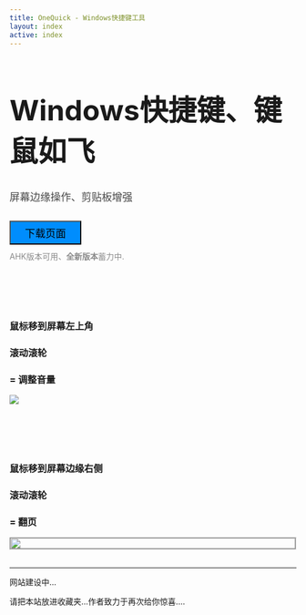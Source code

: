 ```yaml
---
title: OneQuick - Windows快捷键工具
layout: index
active: index
---
```

<div style="margin-top: 10px;"></div>
<h1 class="text-center" style="font-size: 50px;">Windows快捷键、键鼠如飞</h1>
<div class="text-center" style="font-size: 18px; color: rgba(17, 17, 17, 0.77);">屏幕边缘操作、剪贴板增强</div>

<div class="text-center" style="margin-top: 30px; margin-bottom: 10px;"><a href="/download">
<button class="btn btn-primary" style="font-size: 18px; background-color: #008dfd; padding: 6px 25px;">下载页面</button>
</a></div>

<div class="text-center" style="color: rgba(104, 104, 104, 0.77);">AHK版本可用、<strong>全新版本</strong>蓄力中.</div>

<div class="row" style="margin-top: 100px;">
<div class="col-md-2"></div>
<div class="col-md-4">
	<h3 class="text-center">鼠标移到<b>屏幕左上角</b></h3>
	<h3 class="text-center">滚动滚轮</h3>
	<h3 class="text-center">= <b>调整音量</b></h3>
</div>
<div class="col-md-4">
<img src="https://i.imgur.com/mKVXXmU.gif">
</div>
</div>

<div class="row" style="margin-top: 100px;">
<div class="col-md-2"></div>
<div class="col-md-4 col-md-push-4">
	<h3 class="text-center">鼠标移到<b>屏幕边缘右侧</b></h3>
	<h3 class="text-center">滚动滚轮</h3>
	<h3 class="text-center">= <b>翻页</b></h3>
</div>
<div class="col-md-4 col-md-pull-4" style="border: groove;"><img src="https://i.imgur.com/bhKb22q.gif"></div>
</div>

<!-- <div class="text-center" style="margin-top: 50px;">更多功能请查看<a href="https://github.com/XUJINKAI/OneQuick#默认功能">github.com/XUJINKAI/OneQuick#默认功能</a></div> -->

<br>

---
网站建设中...

请把本站放进收藏夹...作者致力于再次给你惊喜....

<br><br><br>